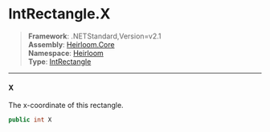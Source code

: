 # IntRectangle.X

> **Framework**: .NETStandard,Version=v2.1  
> **Assembly**: [Heirloom.Core][0]  
> **Namespace**: [Heirloom][0]  
> **Type**: [IntRectangle][1]  

--------------------------------------------------------------------------------

#### X

The x-coordinate of this rectangle.

```cs
public int X
```

[0]: ..\Heirloom.Core.md
[1]: Heirloom.IntRectangle.md
